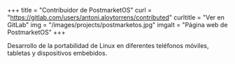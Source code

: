 +++
title = "Contribuidor de PostmarketOS"
curl = "https://gitlab.com/users/antoni.aloytorrens/contributed"
curltitle = "Ver en GitLab"
img = "/images/projects/postmarketos.jpg"
imgalt = "Página web de PostmarketOS"
+++

Desarrollo de la portabilidad de Linux en diferentes teléfonos móviles, tabletas y dispositivos embebidos.